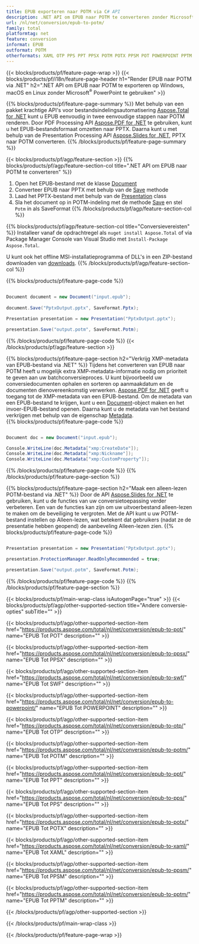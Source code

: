 ```yaml
---
title: EPUB exporteren naar POTM via C# API
description: .NET API om EPUB naar POTM te converteren zonder Microsoft Word te gebruiken
url: /nl/net/conversion/epub-to-potm/
family: total
platformtag: net
feature: conversion
informat: EPUB
outformat: POTM
otherformats: XAML OTP PPS PPT PPSX POTM POTX PPSM POT POWERPOINT PPTM SWF
---
```

{{< blocks/products/pf/feature-page-wrap >}}
{{< blocks/products/pf/i18n/feature-page-header h1="Render EPUB naar POTM via .NET" h2=".NET API om EPUB naar POTM te exporteren op Windows, macOS en Linux zonder Microsoft<sup>&reg;</sup> PowerPoint te gebruiken" >}}

{{% blocks/products/pf/feature-page-summary %}}
Met behulp van een pakket krachtige API's voor bestandsindelingsautomatisering [Aspose.Total for .NET](https://products.aspose.com/total/net/) kunt u EPUB eenvoudig in twee eenvoudige stappen naar POTM renderen. Door PDF Processing API [Aspose.PDF for .NET](https://products.aspose.com/pdf/net/) te gebruiken, kunt u het EPUB-bestandsformaat omzetten naar PPTX. Daarna kunt u met behulp van de Presentation Processing API [Aspose.Slides for .NET](https://products.aspose.com/slides/net/), PPTX naar POTM converteren.
{{% /blocks/products/pf/feature-page-summary  %}}

{{< blocks/products/pf/agp/feature-section >}}
{{% blocks/products/pf/agp/feature-section-col title=".NET API om EPUB naar POTM te converteren" %}}
1. Open het EPUB-bestand met de klasse [Document](https://apireference.aspose.com/pdf/net/aspose.pdf/document)
2. Converteer EPUB naar PPTX met behulp van de [Save](https://apireference.aspose.com/pdf/net/aspose.pdf.document/save/methods/5) methode
3. Laad het PPTX-bestand met behulp van de [Presentation](https://apireference.aspose.com/slides/net/aspose.slides/presentation) class
4. Sla het document op in POTM-indeling met de methode [Save](https://apireference.aspose.com/slides/net/aspose.slides.presentation/save/methods/5) en stel `Potm` in als SaveFormat
{{% /blocks/products/pf/agp/feature-section-col %}}

{{% blocks/products/pf/agp/feature-section-col title="Conversievereisten" %}}
Installeer vanaf de opdrachtregel als ```nuget install Aspose.Total``` of via Package Manager Console van Visual Studio met ```Install-Package Aspose.Total```.

U kunt ook het offline MSI-installatieprogramma of DLL's in een ZIP-bestand downloaden van [downloads](https://downloads.aspose.com/total/net).
{{% /blocks/products/pf/agp/feature-section-col %}}

{{% blocks/products/pf/feature-page-code %}}

```cs

Document document = new Document("input.epub");
 
document.Save("PptxOutput.pptx", SaveFormat.Pptx); 

Presentation presentation = new Presentation("PptxOutput.pptx");

presentation.Save("output.potm", SaveFormat.Potm);   
```
{{% /blocks/products/pf/feature-page-code %}}
{{< /blocks/products/pf/agp/feature-section >}}

{{% blocks/products/pf/feature-page-section  h2="Verkrijg XMP-metadata van EPUB-bestand via .NET" %}}
Tijdens het converteren van EPUB naar POTM heeft u mogelijk extra XMP-metadata-informatie nodig om prioriteit te geven aan uw batchconversieproces. U kunt bijvoorbeeld uw conversiedocumenten ophalen en sorteren op aanmaakdatum en de documenten dienovereenkomstig verwerken. [Aspose.PDF for .NET](https://products.aspose.com/pdf/net/) geeft u toegang tot de XMP-metadata van een EPUB-bestand. Om de metadata van een EPUB-bestand te krijgen, kunt u een [Document](https://apireference.aspose.com/pdf/net/aspose.pdf/document)-object maken en het invoer-EPUB-bestand openen. Daarna kunt u de metadata van het bestand verkrijgen met behulp van de eigenschap [Metadata](https://apireference.aspose.com/pdf/net/aspose.pdf/document/properties/metadata).  
{{% blocks/products/pf/feature-page-code %}}

```cs

Document doc = new Document("input.epub");

Console.WriteLine(doc.Metadata["xmp:CreateDate"]);
Console.WriteLine(doc.Metadata["xmp:Nickname"]);
Console.WriteLine(doc.Metadata["xmp:CustomProperty"]);
```
{{% /blocks/products/pf/feature-page-code  %}}
{{% /blocks/products/pf/feature-page-section %}}

{{% blocks/products/pf/feature-page-section  h2="Maak een alleen-lezen POTM-bestand via .NET" %}}
Door de API [Aspose.Slides for .NET](https://products.aspose.com/slides/net/) te gebruiken, kunt u de functies van uw conversietoepassing verder verbeteren. Een van de functies kan zijn om uw uitvoerbestand alleen-lezen te maken om de beveiliging te vergroten. Met de API kunt u uw POTM-bestand instellen op Alleen-lezen, wat betekent dat gebruikers (nadat ze de presentatie hebben geopend) de aanbeveling Alleen-lezen zien. 
{{% blocks/products/pf/feature-page-code %}}

```cs

Presentation presentation = new Presentation("PptxOutput.pptx");

presentation.ProtectionManager.ReadOnlyRecommended = true;

presentation.Save("output.potm", SaveFormat.Potm);     
```
{{% /blocks/products/pf/feature-page-code  %}}
{{% /blocks/products/pf/feature-page-section %}}

{{< blocks/products/pf/main-wrap-class isAutogenPage="true" >}}
{{< blocks/products/pf/agp/other-supported-section title="Andere conversie-opties" subTitle="" >}}

{{< blocks/products/pf/agp/other-supported-section-item href="https://products.aspose.com/total/nl/net/conversion/epub-to-pot/" name="EPUB Tot POT" description="" >}}

{{< blocks/products/pf/agp/other-supported-section-item href="https://products.aspose.com/total/nl/net/conversion/epub-to-ppsx/" name="EPUB Tot PPSX" description="" >}}

{{< blocks/products/pf/agp/other-supported-section-item href="https://products.aspose.com/total/nl/net/conversion/epub-to-swf/" name="EPUB Tot SWF" description="" >}}

{{< blocks/products/pf/agp/other-supported-section-item href="https://products.aspose.com/total/nl/net/conversion/epub-to-powerpoint/" name="EPUB Tot POWERPOINT" description="" >}}

{{< blocks/products/pf/agp/other-supported-section-item href="https://products.aspose.com/total/nl/net/conversion/epub-to-otp/" name="EPUB Tot OTP" description="" >}}

{{< blocks/products/pf/agp/other-supported-section-item href="https://products.aspose.com/total/nl/net/conversion/epub-to-potm/" name="EPUB Tot POTM" description="" >}}

{{< blocks/products/pf/agp/other-supported-section-item href="https://products.aspose.com/total/nl/net/conversion/epub-to-ppt/" name="EPUB Tot PPT" description="" >}}

{{< blocks/products/pf/agp/other-supported-section-item href="https://products.aspose.com/total/nl/net/conversion/epub-to-pps/" name="EPUB Tot PPS" description="" >}}

{{< blocks/products/pf/agp/other-supported-section-item href="https://products.aspose.com/total/nl/net/conversion/epub-to-potx/" name="EPUB Tot POTX" description="" >}}

{{< blocks/products/pf/agp/other-supported-section-item href="https://products.aspose.com/total/nl/net/conversion/epub-to-xaml/" name="EPUB Tot XAML" description="" >}}

{{< blocks/products/pf/agp/other-supported-section-item href="https://products.aspose.com/total/nl/net/conversion/epub-to-ppsm/" name="EPUB Tot PPSM" description="" >}}

{{< blocks/products/pf/agp/other-supported-section-item href="https://products.aspose.com/total/nl/net/conversion/epub-to-pptm/" name="EPUB Tot PPTM" description="" >}}



{{< /blocks/products/pf/agp/other-supported-section >}}

{{< /blocks/products/pf/main-wrap-class >}}

{{< /blocks/products/pf/feature-page-wrap >}}